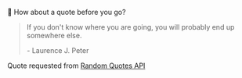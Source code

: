 📣 How about a quote before you go?

> If you don't know where you are going, you will probably end up somewhere else.
>
> <p>- Laurence J. Peter</p>

Quote requested from [Random Quotes API](https://github.com/lukePeavey/quotable)
